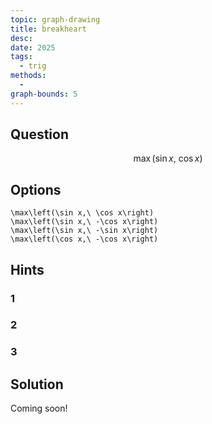 ```yaml
---
topic: graph-drawing
title: breakheart
desc: 
date: 2025
tags:
  - trig
methods:
  - 
graph-bounds: 5
---
```



## Question
```math
\max\left(\sin x,\ \cos x\right)
```


## Options
```desmos
\max\left(\sin x,\ \cos x\right)
\max\left(\sin x,\ -\cos x\right)
\max\left(\sin x,\ -\sin x\right)
\max\left(\cos x,\ -\cos x\right)
```


## Hints

### 1

### 2

### 3


## Solution

Coming soon!
